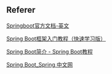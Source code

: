 ## Referer

[Springboot官方文档-英文](https://spring.io/projects/spring-boot)

[Spring Boot框架入门教程（快速学习版）](http://c.biancheng.net/spring_boot/)

[Spring Boot简介 - Spring Boot教程](https://www.yiibai.com/spring-boot/spring_boot_introduction.html)

[Spring Boot_Spring 中文网](https://springref.com/projects/spring-boot)

